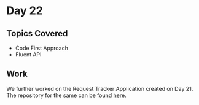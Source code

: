 # Day 22

## Topics Covered

- Code First Approach 
- Fluent API

## Work

We further worked on the Request Tracker Application created on Day 21. The repository for the same can be found [here](./../Day21/RequestTrackerSolution).
